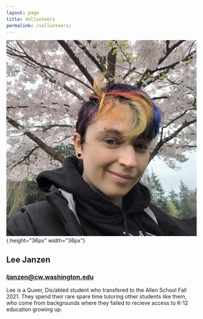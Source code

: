 ```yaml
---
layout: page
title: Vollunteers
permalink: /vollunteers/
---
```


![picture of androgenous person in front of cherry blossoms with rainbow colored hair](/images/ljanzen.jpg){:height="36px" width="36px"}
## Lee Janzen 

### ljanzen@cw.washington.edu 

Lee is a Queer, Dis/abled student who transfered to the Allen School Fall 2021. They spend their rare spare time tutoring other students like them, who come from backgrounds where they failed to recieve access to K-12 education growing up.
